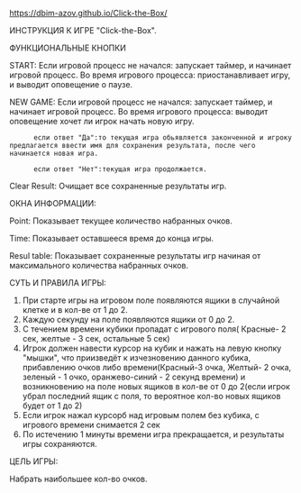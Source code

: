 https://dbim-azov.github.io/Click-the-Box/

ИНСТРУКЦИЯ К ИГРЕ "Click-the-Box".

ФУНКЦИОНАЛЬНЫЕ КНОПКИ

START:
  Если игровой процесс не начался:  запускает таймер, и начинает игровой процесс.
  Во время игрового процесса: приостанавливает игру, и выводит оповещение о паузе.
  
NEW GAME:
  Если игровой процесс не начался:  запускает таймер, и начинает игровой процесс.
  Во время игрового процесса: выводит оповещение хочет ли игрок начать новую игру. 
  
          если ответ "Да":то текущая игра обьявляется законченной и игроку предлагается ввести имя для сохранения результата, после чего начинается новая игра.
          
          если ответ "Нет":текущая игра продолжается.

Clear Result:
  Очищает все сохраненные результаты игр.
                            
 ОКНА ИНФОРМАЦИИ:
 
Point:
  Показывает текущее количество набранных очков.
  
Time:
  Показывает оставшееся время до конца игры.
  
Resul table:
  Показывает сохраненные результаты игр начиная от максимального количества набранных очков.
  
СУТЬ И ПРАВИЛА ИГРЫ:

  1. При старте игры на игровом поле появляются ящики в случайной клетке и в кол-ве от 1 до 2.
  2. Каждую секунду на поле появляются ящики от 0 до 2.
  3. С течением времени кубики пропадат с игрового поля( Красные- 2 сек, желтые - 3 сек, остальные 5 сек)
  2. Игрок должен навести курсор на кубик и нажать на левую кнопку "мышки", что приизведёт к изчезновению данного кубика,
      прибавлению  очков либо времени(Красный-3 очка, Желтый- 2 очка, зеленый - 1 очко, оранжево-синий - 2 секунд времени) и возникновению на поле новых ящиков в кол-ве от 0 до 2(если игрок убрал последний ящик с поля, то вероятное кол-во новых ящиков будет от 1 до 2)
  3. Если игрок нажал курсорб над игровым полем без кубика, c игрового времени снимается 2 сек
  4. По истечению 1 минуты времени игра прекращается, и результаты игры сохраняются.
  
  ЦЕЛЬ ИГРЫ: 
   
   Набрать наибольшее кол-во очков.
        
  
  
